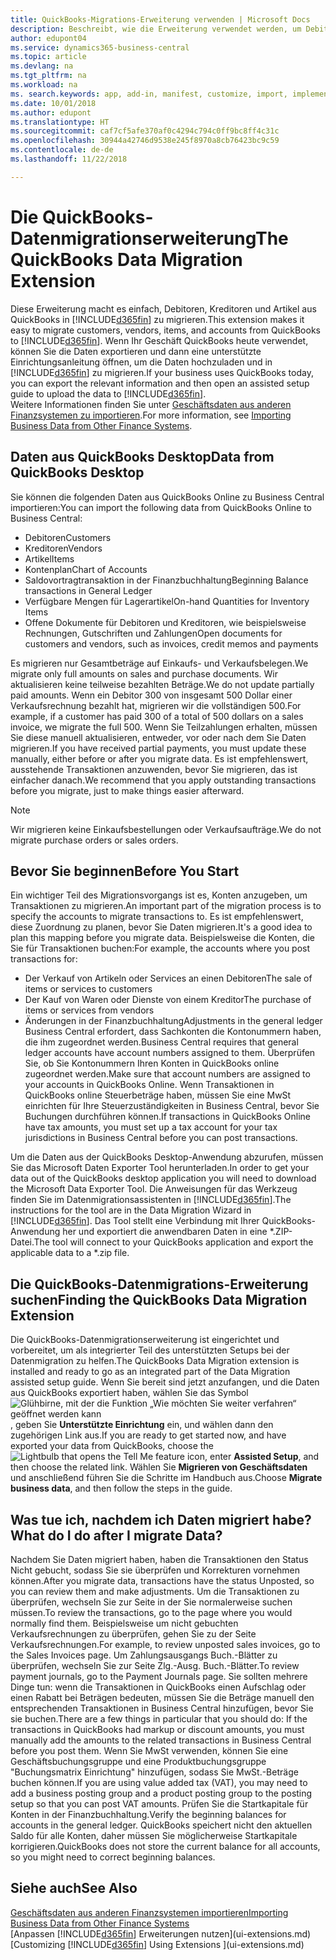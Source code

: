 ```yaml
---
title: QuickBooks-Migrations-Erweiterung verwenden | Microsoft Docs
description: Beschreibt, wie die Erweiterung verwendet werden, um Debitoren, Kreditoren, Artikel und Konten aus QuickBooks Desktop auf Business Central zu migrieren
author: edupont04
ms.service: dynamics365-business-central
ms.topic: article
ms.devlang: na
ms.tgt_pltfrm: na
ms.workload: na
ms. search.keywords: app, add-in, manifest, customize, import, implement
ms.date: 10/01/2018
ms.author: edupont
ms.translationtype: HT
ms.sourcegitcommit: caf7cf5afe370af0c4294c794c0ff9bc8ff4c31c
ms.openlocfilehash: 30944a42746d9538e245f8970a8cb76423bc9c59
ms.contentlocale: de-de
ms.lasthandoff: 11/22/2018

---
```


# <a name="the-quickbooks-data-migration-extension"></a><span data-ttu-id="e097b-103">Die QuickBooks-Datenmigrationserweiterung</span><span class="sxs-lookup"><span data-stu-id="e097b-103">The QuickBooks Data Migration Extension</span></span>
<span data-ttu-id="e097b-104">Diese Erweiterung macht es einfach, Debitoren, Kreditoren und Artikel aus QuickBooks in [!INCLUDE[d365fin](includes/d365fin_md.md)] zu migrieren.</span><span class="sxs-lookup"><span data-stu-id="e097b-104">This extension makes it easy to migrate customers, vendors, items, and accounts from QuickBooks to [!INCLUDE[d365fin](includes/d365fin_md.md)].</span></span> <span data-ttu-id="e097b-105">Wenn Ihr Geschäft QuickBooks heute verwendet, können Sie die Daten exportieren und dann eine unterstützte Einrichtungsanleitung öffnen, um die Daten hochzuladen und in [!INCLUDE[d365fin](includes/d365fin_md.md)] zu migrieren.</span><span class="sxs-lookup"><span data-stu-id="e097b-105">If your business uses QuickBooks today, you can export the relevant information and then open an assisted setup guide to upload the data to [!INCLUDE[d365fin](includes/d365fin_md.md)].</span></span>  
<span data-ttu-id="e097b-106">Weitere Informationen finden Sie unter [Geschäftsdaten aus anderen Finanzsystemen zu importieren](across-import-data-configuration-packages.md).</span><span class="sxs-lookup"><span data-stu-id="e097b-106">For more information, see [Importing Business Data from Other Finance Systems](across-import-data-configuration-packages.md).</span></span>

## <a name="data-from-quickbooks-desktop"></a><span data-ttu-id="e097b-107">Daten aus QuickBooks Desktop</span><span class="sxs-lookup"><span data-stu-id="e097b-107">Data from QuickBooks Desktop</span></span>
 
<span data-ttu-id="e097b-108">Sie können die folgenden Daten aus QuickBooks Online zu Business Central importieren:</span><span class="sxs-lookup"><span data-stu-id="e097b-108">You can import the following data from QuickBooks Online to Business Central:</span></span>

- <span data-ttu-id="e097b-109">Debitoren</span><span class="sxs-lookup"><span data-stu-id="e097b-109">Customers</span></span>  
- <span data-ttu-id="e097b-110">Kreditoren</span><span class="sxs-lookup"><span data-stu-id="e097b-110">Vendors</span></span>  
- <span data-ttu-id="e097b-111">Artikel</span><span class="sxs-lookup"><span data-stu-id="e097b-111">Items</span></span>  
- <span data-ttu-id="e097b-112">Kontenplan</span><span class="sxs-lookup"><span data-stu-id="e097b-112">Chart of Accounts</span></span>  
- <span data-ttu-id="e097b-113">Saldovortragtransaktion in der Finanzbuchhaltung</span><span class="sxs-lookup"><span data-stu-id="e097b-113">Beginning Balance transactions in General Ledger</span></span>  
- <span data-ttu-id="e097b-114">Verfügbare Mengen für Lagerartikel</span><span class="sxs-lookup"><span data-stu-id="e097b-114">On-hand Quantities for Inventory Items</span></span>  
- <span data-ttu-id="e097b-115">Offene Dokumente für Debitoren und Kreditoren, wie beispielsweise Rechnungen, Gutschriften und Zahlungen</span><span class="sxs-lookup"><span data-stu-id="e097b-115">Open documents for customers and vendors, such as invoices, credit memos and payments</span></span>  

<span data-ttu-id="e097b-116">Es migrieren nur Gesamtbeträge auf Einkaufs- und Verkaufsbelegen.</span><span class="sxs-lookup"><span data-stu-id="e097b-116">We migrate only full amounts on sales and purchase documents.</span></span> <span data-ttu-id="e097b-117">Wir aktualisieren keine teilweise bezahlten Beträge.</span><span class="sxs-lookup"><span data-stu-id="e097b-117">We do not update partially paid amounts.</span></span> <span data-ttu-id="e097b-118">Wenn ein Debitor 300 von insgesamt 500 Dollar einer Verkaufsrechnung bezahlt hat, migrieren wir die vollständigen 500.</span><span class="sxs-lookup"><span data-stu-id="e097b-118">For example, if a customer has paid 300 of a total of 500 dollars on a sales invoice, we migrate the full 500.</span></span> <span data-ttu-id="e097b-119">Wenn Sie Teilzahlungen erhalten, müssen Sie diese manuell aktualisieren, entweder, vor oder nach dem Sie Daten migrieren.</span><span class="sxs-lookup"><span data-stu-id="e097b-119">If you have received partial payments, you must update these manually, either before or after you migrate data.</span></span> <span data-ttu-id="e097b-120">Es ist empfehlenswert, ausstehende Transaktionen anzuwenden, bevor Sie migrieren, das ist einfacher danach.</span><span class="sxs-lookup"><span data-stu-id="e097b-120">We recommend that you apply outstanding transactions before you migrate, just to make things easier afterward.</span></span>

> [!NOTE]
> <span data-ttu-id="e097b-121">Wir migrieren keine Einkaufsbestellungen oder Verkaufsaufträge.</span><span class="sxs-lookup"><span data-stu-id="e097b-121">We do not migrate purchase orders or sales orders.</span></span>

## <a name="before-you-start"></a><span data-ttu-id="e097b-122">Bevor Sie beginnen</span><span class="sxs-lookup"><span data-stu-id="e097b-122">Before You Start</span></span>
<span data-ttu-id="e097b-123">Ein wichtiger Teil des Migrationsvorgangs ist es, Konten anzugeben, um Transaktionen zu migrieren.</span><span class="sxs-lookup"><span data-stu-id="e097b-123">An important part of the migration process is to specify the accounts to migrate transactions to.</span></span> <span data-ttu-id="e097b-124">Es ist empfehlenswert, diese Zuordnung zu planen, bevor Sie Daten migrieren.</span><span class="sxs-lookup"><span data-stu-id="e097b-124">It's a good idea to plan this mapping before you migrate data.</span></span> <span data-ttu-id="e097b-125">Beispielsweise die Konten, die Sie für Transaktionen buchen:</span><span class="sxs-lookup"><span data-stu-id="e097b-125">For example, the accounts where you post transactions for:</span></span>

- <span data-ttu-id="e097b-126">Der Verkauf von Artikeln oder Services an einen Debitoren</span><span class="sxs-lookup"><span data-stu-id="e097b-126">The sale of items or services to customers</span></span>  
- <span data-ttu-id="e097b-127">Der Kauf von Waren oder Dienste von einem Kreditor</span><span class="sxs-lookup"><span data-stu-id="e097b-127">The purchase of items or services from vendors</span></span>  
- <span data-ttu-id="e097b-128">Änderungen in der Finanzbuchhaltung</span><span class="sxs-lookup"><span data-stu-id="e097b-128">Adjustments in the general ledger</span></span>  
<span data-ttu-id="e097b-129">Business Central erfordert, dass Sachkonten die Kontonummern haben, die ihm zugeordnet werden.</span><span class="sxs-lookup"><span data-stu-id="e097b-129">Business Central requires that general ledger accounts have account numbers assigned to them.</span></span> <span data-ttu-id="e097b-130">Überprüfen Sie, ob Sie Kontonummern Ihren Konten in QuickBooks online zugeordnet werden.</span><span class="sxs-lookup"><span data-stu-id="e097b-130">Make sure that account numbers are assigned to your accounts in QuickBooks Online.</span></span>
<span data-ttu-id="e097b-131">Wenn Transaktionen in QuickBooks online Steuerbeträge haben, müssen Sie eine MwSt einrichten für Ihre Steuerzuständigkeiten in Business Central, bevor Sie Buchungen durchführen können.</span><span class="sxs-lookup"><span data-stu-id="e097b-131">If transactions in QuickBooks Online have tax amounts, you must set up a tax account for your tax jurisdictions in Business Central before you can post transactions.</span></span>

<span data-ttu-id="e097b-132">Um die Daten aus der QuickBooks Desktop-Anwendung abzurufen, müssen Sie das Microsoft Daten Exporter Tool herunterladen.</span><span class="sxs-lookup"><span data-stu-id="e097b-132">In order to get your data out of the QuickBooks desktop application you will need to download the Microsoft Data Exporter Tool.</span></span>  <span data-ttu-id="e097b-133">Die Anweisungen für das Werkzeug finden Sie im Datenmigrationsassistenten in [!INCLUDE[d365fin](includes/d365fin_md.md)].</span><span class="sxs-lookup"><span data-stu-id="e097b-133">The instructions for the tool are in the Data Migration Wizard in [!INCLUDE[d365fin](includes/d365fin_md.md)].</span></span> <span data-ttu-id="e097b-134">Das Tool stellt eine Verbindung mit Ihrer QuickBooks-Anwendung her und exportiert die anwendbaren Daten in eine \*.ZIP-Datei.</span><span class="sxs-lookup"><span data-stu-id="e097b-134">The tool will connect to your QuickBooks application and export the applicable data to a \*.zip file.</span></span>  

## <a name="finding-the-quickbooks-data-migration-extension"></a><span data-ttu-id="e097b-135">Die QuickBooks-Datenmigrations-Erweiterung suchen</span><span class="sxs-lookup"><span data-stu-id="e097b-135">Finding the QuickBooks Data Migration Extension</span></span>
<span data-ttu-id="e097b-136">Die QuickBooks-Datenmigrationserweiterung ist eingerichtet und vorbereitet, um als integrierter Teil des unterstützten Setups bei der Datenmigration zu helfen.</span><span class="sxs-lookup"><span data-stu-id="e097b-136">The QuickBooks Data Migration extension is installed and ready to go as an integrated part of the Data Migration assisted setup guide.</span></span> <span data-ttu-id="e097b-137">Wenn Sie bereit sind jetzt anzufangen, und die Daten aus QuickBooks exportiert haben, wählen Sie das Symbol ![Glühbirne, mit der die Funktion „Wie möchten Sie weiter verfahren“ geöffnet werden kann](media/ui-search/search_small.png "Wie möchten Sie weiter verfahren"), geben Sie **Unterstützte Einrichtung** ein, und wählen dann den zugehörigen Link aus.</span><span class="sxs-lookup"><span data-stu-id="e097b-137">If you are ready to get started now, and have exported your data from QuickBooks, choose the ![Lightbulb that opens the Tell Me feature](media/ui-search/search_small.png "Tell me what you want to do") icon, enter **Assisted Setup**, and then choose the related link.</span></span> <span data-ttu-id="e097b-138">Wählen Sie **Migrieren von Geschäftsdaten** und anschließend führen Sie die Schritte im Handbuch aus.</span><span class="sxs-lookup"><span data-stu-id="e097b-138">Choose **Migrate business data**, and then follow the steps in the guide.</span></span>  

## <a name="what-do-i-do-after-i-migrate-data"></a><span data-ttu-id="e097b-139">Was tue ich, nachdem ich Daten migriert habe?</span><span class="sxs-lookup"><span data-stu-id="e097b-139">What do I do after I migrate Data?</span></span>
<span data-ttu-id="e097b-140">Nachdem Sie Daten migriert haben, haben die Transaktionen den Status Nicht gebucht, sodass Sie sie überprüfen und Korrekturen vornehmen können.</span><span class="sxs-lookup"><span data-stu-id="e097b-140">After you migrate data, transactions have the status Unposted, so you can review them and make adjustments.</span></span> <span data-ttu-id="e097b-141">Um die Transaktionen zu überprüfen, wechseln Sie zur Seite in der Sie normalerweise suchen müssen.</span><span class="sxs-lookup"><span data-stu-id="e097b-141">To review the transactions, go to the page where you would normally find them.</span></span> <span data-ttu-id="e097b-142">Beispielsweise um nicht gebuchten Verkaufsrechnungen zu überprüfen, gehen Sie zu der Seite Verkaufsrechnungen.</span><span class="sxs-lookup"><span data-stu-id="e097b-142">For example, to review unposted sales invoices, go to the Sales Invoices page.</span></span> <span data-ttu-id="e097b-143">Um Zahlungsausgangs Buch.-Blätter zu überprüfen, wechseln Sie zur Seite Zlg.-Ausg. Buch.-Blätter.</span><span class="sxs-lookup"><span data-stu-id="e097b-143">To review payment journals, go to the Payment Journals page.</span></span>
<span data-ttu-id="e097b-144">Sie sollten mehrere Dinge tun: wenn die Transaktionen in QuickBooks einen Aufschlag oder einen Rabatt bei Beträgen bedeuten, müssen Sie die Beträge manuell den entsprechenden Transaktionen in Business Central hinzufügen, bevor Sie sie buchen.</span><span class="sxs-lookup"><span data-stu-id="e097b-144">There are a few things in particular that you should do: If the transactions in QuickBooks had markup or discount amounts, you must manually add the amounts to the related transactions in Business Central before you post them.</span></span>
<span data-ttu-id="e097b-145">Wenn Sie MwSt verwenden, können Sie eine Geschäftsbuchungsgruppe und eine Produktbuchungsgruppe "Buchungsmatrix Einrichtung" hinzufügen, sodass Sie MwSt.-Beträge buchen können.</span><span class="sxs-lookup"><span data-stu-id="e097b-145">If you are using value added tax (VAT), you may need to add a business posting group and a product posting group to the posting setup so that you can post VAT amounts.</span></span>
<span data-ttu-id="e097b-146">Prüfen Sie die Startkapitale für Konten in der Finanzbuchhaltung.</span><span class="sxs-lookup"><span data-stu-id="e097b-146">Verify the beginning balances for accounts in the general ledger.</span></span> <span data-ttu-id="e097b-147">QuickBooks speichert nicht den aktuellen Saldo für alle Konten, daher müssen Sie möglicherweise Startkapitale korrigieren.</span><span class="sxs-lookup"><span data-stu-id="e097b-147">QuickBooks does not store the current balance for all accounts, so you might need to correct beginning balances.</span></span>

## <a name="see-also"></a><span data-ttu-id="e097b-148">Siehe auch</span><span class="sxs-lookup"><span data-stu-id="e097b-148">See Also</span></span>
[<span data-ttu-id="e097b-149">Geschäftsdaten aus anderen Finanzsystemen importieren</span><span class="sxs-lookup"><span data-stu-id="e097b-149">Importing Business Data from Other Finance Systems</span></span>](across-import-data-configuration-packages.md)  
<span data-ttu-id="e097b-150">[Anpassen [!INCLUDE[d365fin](includes/d365fin_md.md)] Erweiterungen nutzen](ui-extensions.md)</span><span class="sxs-lookup"><span data-stu-id="e097b-150">[Customizing [!INCLUDE[d365fin](includes/d365fin_md.md)] Using Extensions ](ui-extensions.md)</span></span>  

